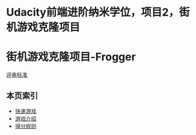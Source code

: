 Udacity前端进阶纳米学位，项目2，街机游戏克隆项目
=======
# 街机游戏克隆项目-Frogger

[评审标准](https://review.udacity.com/#!/rubrics/499/view)

## <i class="icon-list"></i> 本页索引

* [快速游戏](#快速游戏)
* [游戏介绍](#游戏介绍)
* [得分规则](#得分规则)
